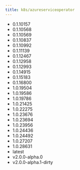 ```yaml
---
title: k8s/azureserviceoperator
---
```

- 0.1.10157
- 0.1.10568
- 0.1.10569
- 0.1.10837
- 0.1.10992
- 0.1.11139
- 0.1.12467
- 0.1.12958
- 0.1.12993
- 0.1.14915
- 0.1.15183
- 0.1.16800
- 1.0.19504
- 1.0.19586
- 1.0.19786
- 1.0.21425
- 1.0.22275
- 1.0.23676
- 1.0.23694
- 1.0.23956
- 1.0.24436
- 1.0.24492
- 1.0.27207
- 1.0.28631
- latest
- v2.0.0-alpha.0
- v2.0.0-alpha.1-dirty
